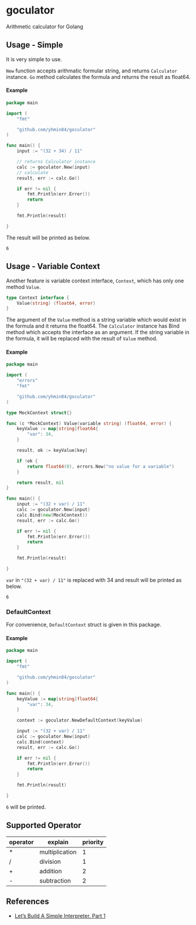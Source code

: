 # goculator

Arithmetic calculator for Golang

## Usage - Simple

It is very simple to use. 

``New`` function accepts arithmatic formular string, and returns ``Calculator`` instance. ``Go`` method calculates the formula and returns the result as float64.

#### Example
```go
package main

import (
	"fmt"

	"github.com/yhmin84/goculator"
)

func main() {
    input := "(32 + 34) / 11"

	// returns Calculator instance
    calc := goculator.New(input)
	// calculate
    result, err := calc.Go()

    if err != nil {
        fmt.Println(err.Error())
        return
    }

    fmt.Println(result)

}
```

The result will be printed as below.

```
6
```

## Usage - Variable Context

Another feature is variable context interface, ``Context``, which has only one method ``Value``.

```go
type Context interface {
	Value(string) (float64, error)
}
```

The argument of the `Value` method is a string variable which would exist in the formula and it returns the float64. The ``Calculator`` instance has Bind method which accepts the interface as an argument. If the string variable in the formula, it will be replaced with the result of ``Value`` method.

#### Example
```go
package main 

import (
    "errors"
    "fmt"

    "github.com/yhmin84/goculator"
)

type MockContext struct{}

func (c *MockContext) Value(variable string) (float64, error) {
    keyValue := map[string]float64{
        "var": 34,
    }

    result, ok := keyValue[key]

    if !ok {
        return float64(0), errors.New("no value for a variable")
    }

    return result, nil
}

func main() {
    input := "(32 + var) / 11"
    calc := goculator.New(input)
    calc.Bind(new(MockContext))
    result, err := calc.Go()

    if err != nil {
        fmt.Println(err.Error())
        return
    }

    fmt.Println(result)

}
```

``var`` in ``"(32 + var) / 11"`` is replaced with 34 and result will be printed as below.

```
6
```

### DefaultContext
For convenience, ``DefaultContext`` struct is given in this package.

#### Example
```go
package main

import (
    "fmt"

    "github.com/yhmin84/goculator"
)

func main() {
    keyValue := map[string]float64{
        "var": 34,
    }

    context := goculator.NewDefaultContext(keyValue)

    input := "(32 + var) / 11"
    calc := goculator.New(input)
    calc.Bind(context)
    result, err := calc.Go()

    if err != nil {
        fmt.Println(err.Error())
        return
    }

    fmt.Println(result)

}
```

``6`` will be printed.


## Supported Operator
| operator | explain | priority |
| ---------|---------| -------- |
| *        | multiplication | 1 |
| /        | division | 1 |
| +        | addition | 2 |
| -        | subtraction | 2 |

## References
- [Let’s Build A Simple Interpreter. Part 1](https://ruslanspivak.com/lsbasi-part1/)
